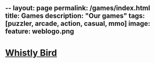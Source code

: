 --
layout: page
permalink: /games/index.html
title: Games
description: "Our games"
tags: [puzzler, arcade, action, casual, mmo]
image:
  feature: weblogo.png
---

# [Whistly Bird](https://www.google.com)